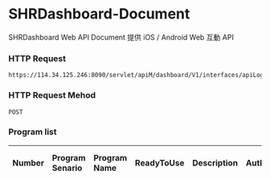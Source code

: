 # SHRDashboard-Document
SHRDashboard Web API Document
提供 iOS / Android Web 互動 API

### HTTP Request
```
https://114.34.125.246:8090/servlet/apiM/dashboard/V1/interfaces/apiLogin
```

### HTTP Request Mehod
```
POST
```

### Program list
| Number | Program Senario | Program Name | ReadyToUse | Description | Author | Last Modify Date |
|:----------|:----------|:----------|:----------|:----------|:----------|:----------|

